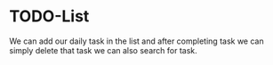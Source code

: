# TODO-List
We can add our daily task in the list and after completing task we can simply delete that task we can also search for task.
